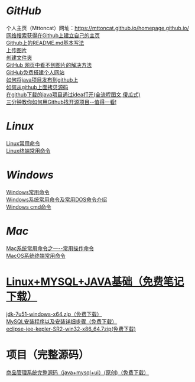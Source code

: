 # *GitHub*
个人主页（Mttoncat）网址：https://mttoncat.github.io/homepage.github.io/<br/>
[网络搜索获得在Github上建立自己的主页](https://www.cnblogs.com/fenggwsx/p/13192838.html)<br/>
[Github上的README.md基本写法](https://blog.csdn.net/weixin_42795141/article/details/89322823)<br/>
[上传图片](https://blog.csdn.net/hello_cmy/article/details/104611019)<br/>
[创建文件夹](https://blog.csdn.net/y_bccl27/article/details/87980986)<br/>
[GitHub 网页中看不到图片的解决方法](https://www.jianshu.com/p/01180d711b0d)<br/>
[GitHub免费搭建个人网站](https://www.jianshu.com/p/7124c5fe0fa7)<br/>
[如何将java项目发布到github上](https://blog.csdn.net/m0_37809911/article/details/89380098)<br/>
[如何从github上面拷贝源码](https://www.cnblogs.com/xing901022/p/4287064.html)<br/>
[在github下载的java项目通过idea打开(全流程图文,傻瓜式)](https://blog.csdn.net/m0_37961948/article/details/78161828)<br/>
[三分钟教你如何用Github找开源项目--值得一看!](https://blog.csdn.net/as480133937/article/details/105611577)<br/>
# *Linux*
[Linux常用命令](https://blog.csdn.net/qq_23329167/article/details/83856430/)<br/>
[Linux终端常用命令](https://blog.csdn.net/qq_44009745/article/details/122004211)<br/>
# *Windows*
[Windows常用命令](https://www.cnblogs.com/kekec/p/3662125.html)<br/>
[Windows系统常用命令及常用DOS命令介绍](https://jingyan.baidu.com/article/9f63fb916898e0c8400f0ef7.html)<br/>
[Windows cmd命令](https://blog.csdn.net/xjz729827161/article/details/78844606)<br/>
# *Mac*
[Mac系统常用命令之一--常用操作命令](https://www.cnblogs.com/alicecc/p/6757337.html?ivk_sa=1024320u)<br/>
[MacOS系统终端常用命令](https://zhuanlan.zhihu.com/p/126293387)<br/>
# [Linux+MYSQL+JAVA基础（免费笔记下载）](https://download.csdn.net/download/qq_44009745/65522160)
 [jdk-7u51-windows-x64.zip（免费下载）](https://download.csdn.net/download/qq_44009745/65522160)<br/>
 [MySQL安装程序以及安装详细步骤（免费下载）](https://download.csdn.net/download/qq_44009745/65539041)<br/>
[eclipse-jee-kepler-SR2-win32-x86_64.7zip(免费下载)](https://download.csdn.net/download/qq_44009745/65558590)
# 项目（完整源码）
[商品管理系统完整源码（java+mysql+ui）(原创)（免费下载）](https://download.csdn.net/download/qq_44009745/11939695?spm=1001.2014.3001.5503)<br/>








